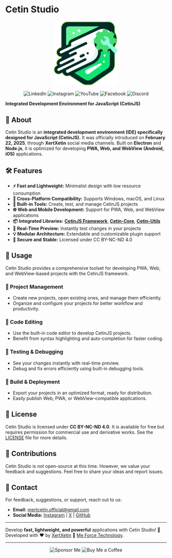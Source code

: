 # Cetin Studio

<p align="center">
<img src="https://raw.githubusercontent.com/xertxetin/CetinJS/main/docs/media/cetin-utils-logo.png" alt="CetinJS Logo" width="200px">
</p>

<p align="center">
<a href="https://www.linkedin.com/company/me-force/" style="text-decoration: none;">
<img src="https://img.shields.io/badge/LinkedIn-0077B5?style=for-the-badge&logo=linkedin&logoColor=white" alt="LinkedIn">
</a>
<a href="https://www.instagram.com/meforce.technology/" style="text-decoration: none;">
<img src="https://img.shields.io/badge/Instagram-E4405F?style=for-the-badge&logo=instagram&logoColor=white" alt="Instagram">
</a>
<a href="https://www.youtube.com/@meforcetechnology/" style="text-decoration: none;">
<img src="https://img.shields.io/badge/YouTube-FF0000?style=for-the-badge&logo=youtube&logoColor=white" alt="YouTube">
</a>
<a href="https://www.facebook.com/meforce.tr" style="text-decoration: none;">
<img src="https://img.shields.io/badge/Facebook-1877F2?style=for-the-badge&logo=facebook&logoColor=white" alt="Facebook">
</a>
<a href="https://discord.gg/4xh8GE6CYE" style="text-decoration: none;">
<img src="https://img.shields.io/badge/Discord-7289DA?style=for-the-badge&logo=discord&logoColor=white" alt="Discord">
</a>
</p>

**Integrated Development Environment for JavaScript (CetinJS)**  

## 🚀 About
Cetin Studio is an **integrated development environment (IDE) specifically designed for JavaScript (CetinJS).**
It was officially introduced on **February 22, 2025**, through **XertXetin** social media channels. Built on **Electron** and **Node.js**, it is optimized for developing **PWA, Web, and WebView (Android, iOS)** applications.

## 🛠️ Features
- **⚡ Fast and Lightweight:** Minimalist design with low resource consumption
- **📱 Cross-Platform Compatibility:** Supports Windows, macOS, and Linux
- **🔧 Built-in Tools:** Create, test, and manage CetinJS projects
- **🌐 Web and Mobile Development:** Support for PWA, Web, and WebView applications
- **📦 Integrated Libraries:** [**CetinJS Framework**](https://github.com/xertxetin/CetinJS/), [**Cetin-Core**](https://github.com/xertxetin/Cetin-Core/), [**Cetin-Utils**](https://github.com/xertxetin/Cetin-Utils/)
- **🔄 Real-Time Preview:** Instantly test changes in your projects
- **💡 Modular Architecture:** Extendable and customizable plugin support
- **🔐 Secure and Stable:** Licensed under CC BY-NC-ND 4.0

## 📌 Usage
Cetin Studio provides a comprehensive toolset for developing PWA, Web, and WebView-based projects with the CetinJS framework.

### 🔹 Project Management
- Create new projects, open existing ones, and manage them efficiently.
- Organize and configure your projects for better workflow and productivity.

### 🔹 Code Editing
- Use the built-in code editor to develop CetinJS projects.
- Benefit from syntax highlighting and auto-completion for faster coding.

### 🔹 Testing & Debugging
- See your changes instantly with real-time preview.
- Debug and fix errors efficiently using built-in debugging tools.

### 🔹 Build & Deployment
- Export your projects in an optimized format, ready for distribution.
- Easily publish Web, PWA, or WebView-compatible applications.

## 📄 License
Cetin Studio is licensed under **CC BY-NC-ND 4.0**. It is available for free but requires permission for commercial use and derivative works. See the [LICENSE](./LICENSE.md) file for more details.

## 🤝 Contributions
Cetin Studio is not open-source at this time. However, we value your feedback and suggestions. Feel free to share your ideas and report issues.

## 📧 Contact
For feedback, suggestions, or support, reach out to us:
- **Email:** mertcetin.official@gmail.com
- **Social Media:** [Instagram](https://instagram.com/xertxetin) | [X](https://x.com/xertxetin) | [GitHub](https://github.com/xertxetin)

---

Develop **fast, lightweight, and powerful** applications with Cetin Studio! 📱
Developed with ❤️ by [XertXetin](https://www.google.com/search?q=XertXetin) 🚀 [Me Force Technology](https://www.meforcetechnology.com/).

---

<div align="center">
  <a href="https://github.com/sponsors/xertxetin" target="_blank" style="text-decoration: none;">
    <img src="https://img.shields.io/badge/Support%20Me-Sponsor-blueviolet?style=for-the-badge&logo=github" alt="Sponsor Me">
  </a>
  
  <a href="https://www.buymeacoffee.com/xertxetin" target="_blank" style="text-decoration: none;">
    <img src="https://img.shields.io/badge/Buy%20Me%20a%20Coffee-Donate-yellow?style=for-the-badge&logo=buymeacoffee" alt="Buy Me a Coffee">
  </a>
</div>